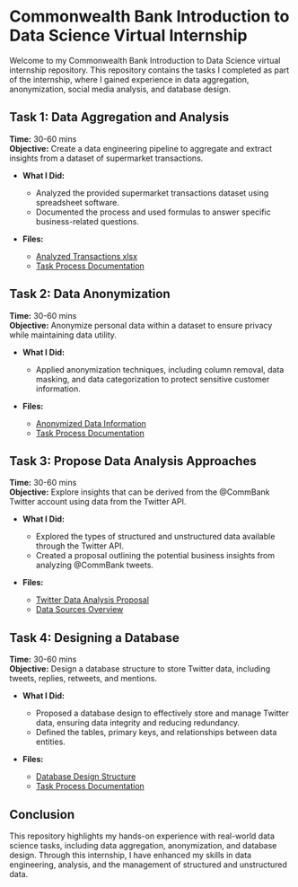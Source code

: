 # Commonwealth Bank Introduction to Data Science Virtual Internship

Welcome to my Commonwealth Bank Introduction to Data Science virtual internship repository. This repository contains the tasks I completed as part of the internship, where I gained experience in data aggregation, anonymization, social media analysis, and database design.

## Task 1: Data Aggregation and Analysis
**Time:** 30-60 mins  
**Objective:** Create a data engineering pipeline to aggregate and extract insights from a dataset of supermarket transactions.

- **What I Did:**
  - Analyzed the provided supermarket transactions dataset using spreadsheet software.
  - Documented the process and used formulas to answer specific business-related questions.
  
- **Files:**
  - [Analyzed Transactions xlsx](./Task_1_Data_Aggregation/supermarket_transactions.xlsx)
  - [Task Process Documentation](./Task_1_Data_Aggregation/Task_1_Answer.txt)

## Task 2: Data Anonymization
**Time:** 30-60 mins  
**Objective:** Anonymize personal data within a dataset to ensure privacy while maintaining data utility.

- **What I Did:**
  - Applied anonymization techniques, including column removal, data masking, and data categorization to protect sensitive customer information.
  
- **Files:**
  - [Anonymized Data Information](./Task_2_Data_Anonymization/Task_2_Information)
  - [Task Process Documentation](./Task_2_Data_Anonymization/Task_2_Answer.txt)

## Task 3: Propose Data Analysis Approaches
**Time:** 30-60 mins  
**Objective:** Explore insights that can be derived from the @CommBank Twitter account using data from the Twitter API.

- **What I Did:**
  - Explored the types of structured and unstructured data available through the Twitter API.
  - Created a proposal outlining the potential business insights from analyzing @CommBank tweets.

- **Files:**
  - [Twitter Data Analysis Proposal](./Task_3_Proposal_Twitter_Data_Analysis/Task_3_Information)
  - [Data Sources Overview](./Task_3_Proposal_Twitter_Data_Analysis/Task_3_Answer)

## Task 4: Designing a Database
**Time:** 30-60 mins  
**Objective:** Design a database structure to store Twitter data, including tweets, replies, retweets, and mentions.

- **What I Did:**
  - Proposed a database design to effectively store and manage Twitter data, ensuring data integrity and reducing redundancy.
  - Defined the tables, primary keys, and relationships between data entities.

- **Files:**
  - [Database Design Structure](./Task_4_Database_Design/Task_4_Information.txt)
  - [Task Process Documentation](./Task_4_Database_Design/Task_4_Answer.txt)

## Conclusion
This repository highlights my hands-on experience with real-world data science tasks, including data aggregation, anonymization, and database design. Through this internship, I have enhanced my skills in data engineering, analysis, and the management of structured and unstructured data.

